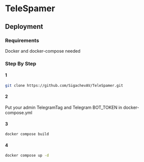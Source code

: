 # TeleSpamer
## Deployment
### Requirements
Docker and docker-compose needed
### Step By Step
#### 1
```bash
git clone https://github.com/SigachevAV/TeleSpamer.git
```
#### 2
Put your admin TelegramTag and Telegram BOT_TOKEN in docker-compose.yml
#### 3
```bash
docker compose build
```
#### 4
```bash
docker compose up -d
```